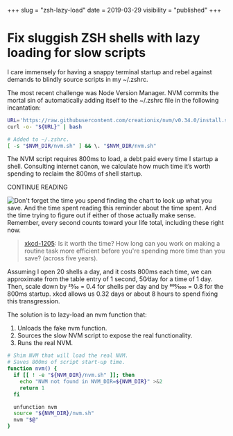 +++
slug = "zsh-lazy-load"
date = 2019-03-29
visibility = "published"
+++

# Fix sluggish ZSH shells with lazy loading for slow scripts

I care immensely for having a snappy terminal startup and rebel against demands to blindly source scripts in my ~/.zshrc.

The most recent challenge was Node Version Manager. NVM commits the mortal sin of automatically adding itself to the ~/.zshrc file in the following incantation:

```bash
URL='https://raw.githubusercontent.com/creationix/nvm/v0.34.0/install.sh'
curl -o- "${URL}" | bash

# Added to ~/.zshrc.
[ -s "$NVM_DIR/nvm.sh" ] && \. "$NVM_DIR/nvm.sh" 
```

The NVM script requires 800ms to load, a debt paid every time I startup a shell. Consulting internet canon, we calculate how much time it’s worth spending to reclaim the 800ms of shell startup.

CONTINUE READING

![Don't forget the time you spend finding the chart to look up what you save. 
And the time spent reading this reminder about the time spent. And the time 
trying to figure out if either of those actually make sense. Remember, every 
second counts toward your life total, including these right now.](
./xkcd_1205_is_it_worth_the_time_orig.png)

> [xkcd-1205](https://xkcd.com/1205/): Is it worth the time? How long can you 
> work on making a routine task more efficient before you're spending more time 
> than you save? (across five years).

Assuming I open 20 shells a day, and it costs 800ms each time, we can approximate from the table entry of 1 second, 50⁄day for a time of 1 day. Then, scale down by 20⁄50 = 0.4 for shells per day and by 800⁄1000 = 0.8 for the 800ms startup. xkcd allows us 0.32 days or about 8 hours to spend fixing this transgression.

The solution is to lazy-load an nvm function that:

1. Unloads the fake nvm function.
2. Sources the slow NVM script to expose the real functionality.
3. Runs the real NVM.

```bash
# Shim NVM that will load the real NVM.
# Saves 800ms of script start-up time.
function nvm() {
  if [[ ! -e "${NVM_DIR}/nvm.sh" ]]; then
    echo "NVM not found in NVM_DIR=${NVM_DIR}" >&2
    return 1
  fi

  unfunction nvm
  source "${NVM_DIR}/nvm.sh"
  nvm "$@"
}
```
